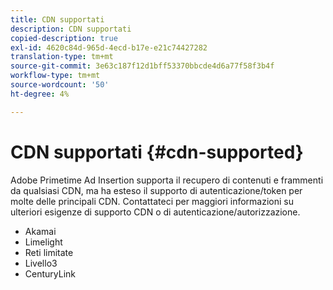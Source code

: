 ```yaml
---
title: CDN supportati
description: CDN supportati
copied-description: true
exl-id: 4620c84d-965d-4ecd-b17e-e21c74427282
translation-type: tm+mt
source-git-commit: 3e63c187f12d1bff53370bbcde4d6a77f58f3b4f
workflow-type: tm+mt
source-wordcount: '50'
ht-degree: 4%

---
```


# CDN supportati {#cdn-supported}

Adobe Primetime Ad Insertion supporta il recupero di contenuti e frammenti da qualsiasi CDN, ma ha esteso il supporto di autenticazione/token per molte delle principali CDN.  Contattateci per maggiori informazioni su ulteriori esigenze di supporto CDN o di autenticazione/autorizzazione.

* Akamai
* Limelight
* Reti limitate
* Livello3
* CenturyLink
